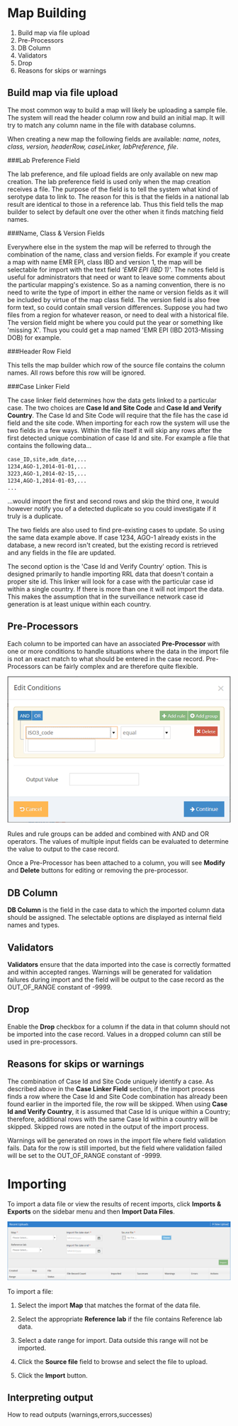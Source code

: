 Map Building
===========
1. Build map via file upload
2. Pre-Processors
3. DB Column
4. Validators
5. Drop
6. Reasons for skips or warnings

Build map via file upload
-------------------------

The most common way to build a map will likely be uploading a sample file. The system will read the header column row and build an initial map. It will try to match any column name in the file with database columns.

When creating a new map the following fields are available: *name, notes, class, version, headerRow, caseLinker, labPreference, file*.

###Lab Preference Field

The lab preference, and file upload fields are only available on new map creation. The lab preference field is used only when the map creation receives a file. The purpose of the field is to tell the system what kind of serotype data to link to. The reason for this is that the fields in a national lab result are identical to those in a reference lab. Thus this field tells the map builder to select by default one over the other when it finds matching field names.

###Name, Class & Version Fields

Everywhere else in the system the map will be referred to through the combination of the name, class and version fields. For example if you create a map with name EMR EPI, class IBD and version 1, the map will be selectable for import with the text field *'EMR EPI (IBD 1)'*. The notes field is useful for administrators that need or want to leave some comments about the particular mapping's existence. So as a naming convention, there is no need to write the type of import in either the name or version fields as it will be included by virtue of the map class field. The version field is also free form text, so could contain small version differences. Suppose you had two files from a region for whatever reason, or need to deal with a historical file. The version field might be where you could put the year or something like 'missing X'. Thus you could get a map named 'EMR EPI (IBD 2013-Missing DOB) for example.

###Header Row Field

This tells the map builder which row of the source file contains the column names. All rows before this row will be ignored.

###Case Linker Field

The case linker field determines how the data gets linked to a particular case. The two choices are **Case Id and Site Code** and **Case Id and Verify Country**. The Case Id and Site Code will require that the file has the case id field and the site code. When importing for each row the system will use the two fields in a few ways. Within the file itself it will skip any rows after the first detected unique combination of case Id and site. For example a file that contains the following data...

```
case_ID,site,adm_date,...
1234,AGO-1,2014-01-01,...
3223,AGO-1,2014-02-15,...
1234,AGO-1,2014-01-03,...
...
```

...would import the first and second rows and skip the third one, it would however notify you of a detected duplicate so you could investigate if it truly is a duplicate.

The two fields are also used to find pre-existing cases to update. So using the same data example above. If case 1234, AGO-1 already exists in the database, a new record isn't created, but the existing record is retrieved and any fields in the file are updated.

The second option is the 'Case Id and Verify Country' option. This is designed primarily to handle importing RRL data that doesn't contain a proper site id. This linker will look for a case with the particular case id within a single country. If there is more than one it will not import the data. This makes the assumption that in the surveillance network case id generation is at least unique within each country.

Pre-Processors
--------------

Each column to be imported can have an associated **Pre-Processor** with one or more conditions to handle situations where the data in the import file is not an exact match to what should be entered in the case record. Pre-Processors can be fairly complex and are therefore quite flexible.

![Edit Pre-Processor Conditions](images/editPreprocessorConditions.png)

Rules and rule groups can be added and combined with AND and OR operators. The values of multiple input fields can be evaluated to determine the value to output to the case record.

Once a Pre-Processor has been attached to a column, you will see **Modify** and **Delete** buttons for editing or removing the pre-processor.

DB Column
---------

**DB Column** is the field in the case data to which the imported column data should be assigned. The selectable options are displayed as internal field names and types.

Validators
----------

**Validators** ensure that the data imported into the case is correctly formatted and within accepted ranges. Warnings will be generated for validation failures during import and the field will be output to the case record as the OUT\_OF\_RANGE constant of -9999.

Drop
----

Enable the **Drop** checkbox for a column if the data in that column should not be imported into the case record. Values in a dropped column can still be used in pre-processors.

Reasons for skips or warnings
-----------------------------

The combination of Case Id and Site Code uniquely identify a case. As described above in the **Case Linker Field** section, if the import process finds a row where the Case Id and Site Code combination has already been found earlier in the imported file, the row will be skipped. When using **Case Id and Verify Country**, it is assumed that Case Id is unique within a Country; therefore, additional rows with the same Case Id within a country will be skipped. Skipped rows are noted in the output of the import process.

Warnings will be generated on rows in the import file where field validation fails. Data for the row is still imported, but the field where validation failed will be set to the OUT\_OF\_RANGE constant of -9999.

Importing
=========

To import a data file or view the results of recent imports, click **Imports & Exports** on the sidebar menu and then **Import Data Files**.

![Import Cases](images/import.png)

To import a file:

1. Select the import **Map** that matches the format of the data file.

2. Select the appropriate **Reference lab** if the file contains Reference lab data.

3. Select a date range for import. Data outside this range will not be imported.

4. Click the **Source file** field to browse and select the file to upload.

5. Click the **Import** button.

Interpreting output
-------------------

How to read outputs (warnings,errors,successes)

